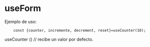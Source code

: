 # useForm

Ejemplo de uso:
```
    const {counter, incremente, decrement, reset}=useCounter(10);
```

useCounter () // recibe un valor por defecto.
